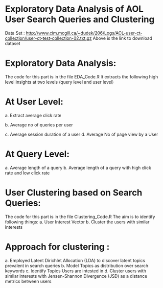 # Exploratory Data Analysis of AOL User Search Queries and Clustering

Data Set : 
http://www.cim.mcgill.ca/~dudek/206/Logs/AOL-user-ct-collection/user-ct-test-collection-02.txt.gz
Above is the link to download dataset

# Exploratory Data Analysis:
The code for this part is in the file EDA_Code.R
It extracts the following high level insights at two levels (query level and user level)
# At User Level:
a. Extract average click rate

b. Average no of queries per user

c. Average session duration of a user
d. Average No of page view by a User

# At Query Level:
a. Average length of a query
b. Average length of a query with high click rate and low click rate

# User Clustering based on Search Queries:
The code for this part is in the file Clustering_Code.R
The aim is to identify following things:
a. User Interest Vector
b. Cluster the users with similar interests

# Approach for clustering :
a. Employed Latent Dirichlet Allocation (LDA) to discover latent topics prevalent in search queries
b. Model Topics as distribution over search keywords
c. Identify Topics Users are intested in
d. Cluster users with similar interests with Jensen-Shannon Divergence (JSD) as a distance metrics between users
